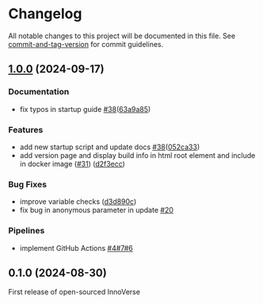 # Changelog

All notable changes to this project will be documented in this file. See [commit-and-tag-version](https://github.com/absolute-version/commit-and-tag-version) for commit guidelines.

## [1.0.0](https://github.com/openkfw/innoverse/compare/v0.1.0...v1.0.0) (2024-09-17)

### Documentation

- fix typos in startup guide [#38](https://github.com/openkfw/innoverse/issues/38)([63a9a85](https://github.com/openkfw/innoverse/commit/63a9a8590756599d896a7147ae07c54c251eb119))

### Features

- add new startup script and update docs [#38](https://github.com/openkfw/innoverse/issues/38)([052ca33](https://github.com/openkfw/innoverse/commit/052ca336b6931fe74e064b7af0beaa03cdc61f4f))
- add version page and display build info in html root element and include in docker image ([#31](https://github.com/openkfw/innoverse/issues/31)) ([d2f3ecc](https://github.com/openkfw/innoverse/commit/d2f3ecc5b50fd6f9d356420504f2ff243651ffe3))

### Bug Fixes

- improve variable checks ([d3d890c](https://github.com/openkfw/innoverse/commit/d3d890cfe84e64946d6ffe60ebe5fa4a17f37cb0))
- fix bug in anonymous parameter in update [#20](https://github.com/openkfw/innoverse/issues/20)

### Pipelines

- implement GitHub Actions [#4](https://github.com/openkfw/innoverse/issues/4)[#7](https://github.com/openkfw/innoverse/issues/7)[#6](https://github.com/openkfw/innoverse/pull/6)

## 0.1.0 (2024-08-30)

First release of open-sourced InnoVerse
